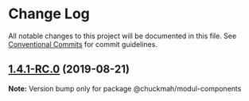 # Change Log

All notable changes to this project will be documented in this file.
See [Conventional Commits](https://conventionalcommits.org) for commit guidelines.

## [1.4.1-RC.0](https://github.com/chuckmah/modul-2/compare/@chuckmah/modul-components@1.4.0...@chuckmah/modul-components@1.4.1-RC.0) (2019-08-21)

**Note:** Version bump only for package @chuckmah/modul-components
